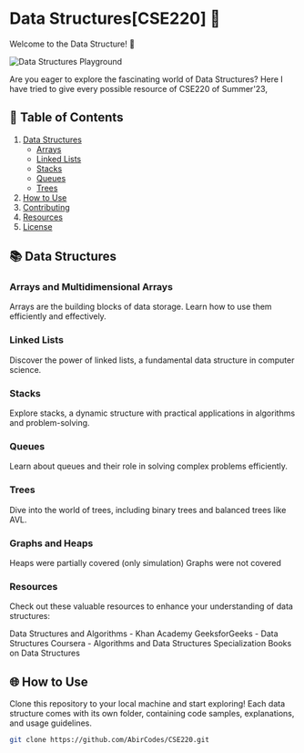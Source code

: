 # Data Structures[CSE220] 🧠

Welcome to the Data Structure! 👋

![Data Structures Playground](data-structures.png)

Are you eager to explore the fascinating world of Data Structures? Here I have tried to give every possible resource of CSE220 of Summer'23,

## 📖 Table of Contents


1. [Data Structures](#data-structures)
   - [Arrays](#arrays)
   - [Linked Lists](#linked-lists)
   - [Stacks](#stacks)
   - [Queues](#queues)
   - [Trees](#trees)
2. [How to Use](#how-to-use)
3. [Contributing](#contributing)
4. [Resources](#resources)
5. [License](#license)

## 📚 Data Structures

### Arrays and Multidimensional Arrays

Arrays are the building blocks of data storage. Learn how to use them efficiently and effectively.

### Linked Lists

Discover the power of linked lists, a fundamental data structure in computer science.

### Stacks

Explore stacks, a dynamic structure with practical applications in algorithms and problem-solving.

### Queues

Learn about queues and their role in solving complex problems efficiently.

### Trees

Dive into the world of trees, including binary trees and balanced trees like AVL.

### Graphs and Heaps

Heaps were partially covered (only simulation)
Graphs were not covered

### Resources
Check out these valuable resources to enhance your understanding of data structures:

Data Structures and Algorithms - Khan Academy
GeeksforGeeks - Data Structures
Coursera - Algorithms and Data Structures Specialization
Books on Data Structures

## 🌐 How to Use

Clone this repository to your local machine and start exploring! Each data structure comes with its own folder, containing code samples, explanations, and usage guidelines.

```bash
git clone https://github.com/AbirCodes/CSE220.git
